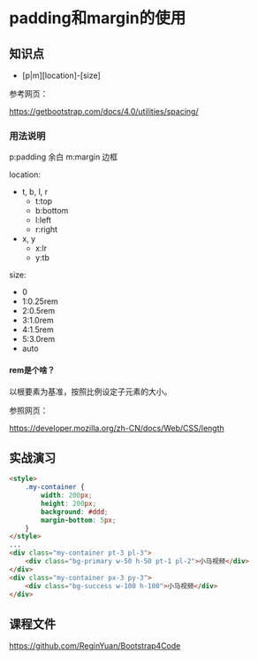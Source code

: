 padding和margin的使用
====================

## 知识点

* [p|m][location]-[size]

参考网页：

<https://getbootstrap.com/docs/4.0/utilities/spacing/>

### 用法说明

p:padding 余白
m:margin  边框

location:
- t, b, l, r
  - t:top
  - b:bottom
  - l:left
  - r:right
- x, y
  - x:lr
  - y:tb

size:
- 0
- 1:0.25rem
- 2:0.5rem
- 3:1.0rem
- 4:1.5rem
- 5:3.0rem
- auto

#### rem是个啥？

以根要素为基准，按照比例设定子元素的大小。

参照网页：

<https://developer.mozilla.org/zh-CN/docs/Web/CSS/length>

## 实战演习

~~~html
<style>
    .my-container {
        width: 200px;
        height: 200px;
        background: #ddd;
        margin-bottom: 5px;
    }
</style>
...
<div class="my-container pt-3 pl-3">
    <div class="bg-primary w-50 h-50 pt-1 pl-2">小马视频</div>
</div>
<div class="my-container px-3 py-3">
    <div class="bg-success w-100 h-100">小马视频</div>
</div>
~~~

## 课程文件

<https://github.com/ReginYuan/Bootstrap4Code>


